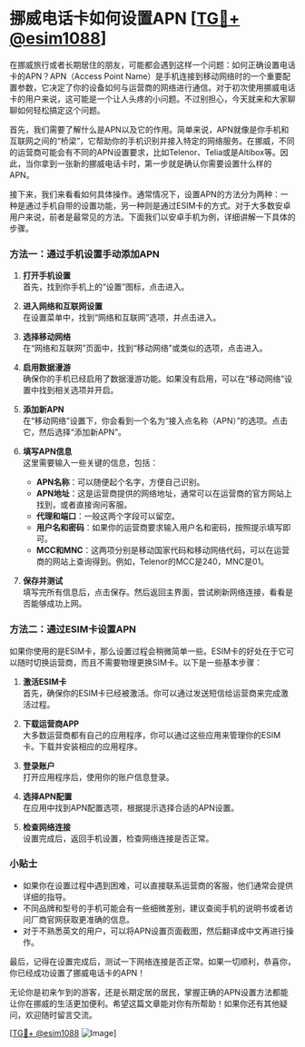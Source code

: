# 挪威电话卡如何设置APN [[TG💪+ @esim1088](https://t.me/s/esim1088)]

在挪威旅行或者长期居住的朋友，可能都会遇到这样一个问题：如何正确设置电话卡的APN？APN（Access Point Name）是手机连接到移动网络时的一个重要配置参数，它决定了你的设备如何与运营商的网络进行通信。对于初次使用挪威电话卡的用户来说，这可能是一个让人头疼的小问题。不过别担心，今天就来和大家聊聊如何轻松搞定这个问题。

首先，我们需要了解什么是APN以及它的作用。简单来说，APN就像是你手机和互联网之间的“桥梁”，它帮助你的手机识别并接入特定的网络服务。在挪威，不同的运营商可能会有不同的APN设置要求，比如Telenor、Telia或是Altibox等。因此，当你拿到一张新的挪威电话卡时，第一步就是确认你需要设置什么样的APN。

接下来，我们来看看如何具体操作。通常情况下，设置APN的方法分为两种：一种是通过手机自带的设置功能，另一种则是通过ESIM卡的方式。对于大多数安卓用户来说，前者是最常见的方法。下面我们以安卓手机为例，详细讲解一下具体的步骤。

### 方法一：通过手机设置手动添加APN

1. **打开手机设置**  
   首先，找到你手机上的“设置”图标，点击进入。

2. **进入网络和互联网设置**  
   在设置菜单中，找到“网络和互联网”选项，并点击进入。

3. **选择移动网络**  
   在“网络和互联网”页面中，找到“移动网络”或类似的选项，点击进入。

4. **启用数据漫游**  
   确保你的手机已经启用了数据漫游功能。如果没有启用，可以在“移动网络”设置中找到相关选项并开启。

5. **添加新APN**  
   在“移动网络”设置下，你会看到一个名为“接入点名称（APN）”的选项。点击它，然后选择“添加新APN”。

6. **填写APN信息**  
   这里需要输入一些关键的信息，包括：
   - **APN名称**：可以随便起个名字，方便自己识别。
   - **APN地址**：这是运营商提供的网络地址，通常可以在运营商的官方网站上找到，或者直接询问客服。
   - **代理和端口**：一般这两个字段可以留空。
   - **用户名和密码**：如果你的运营商要求输入用户名和密码，按照提示填写即可。
   - **MCC和MNC**：这两项分别是移动国家代码和移动网络代码，可以在运营商的网站上查询得到。例如，Telenor的MCC是240，MNC是01。

7. **保存并测试**  
   填写完所有信息后，点击保存。然后返回主界面，尝试刷新网络连接，看看是否能够成功上网。

### 方法二：通过ESIM卡设置APN

如果你使用的是ESIM卡，那么设置过程会稍微简单一些。ESIM卡的好处在于它可以随时切换运营商，而且不需要物理更换SIM卡。以下是一些基本步骤：

1. **激活ESIM卡**  
   首先，确保你的ESIM卡已经被激活。你可以通过发送短信给运营商来完成激活过程。

2. **下载运营商APP**  
   大多数运营商都有自己的应用程序，你可以通过这些应用来管理你的ESIM卡。下载并安装相应的应用程序。

3. **登录账户**  
   打开应用程序后，使用你的账户信息登录。

4. **选择APN配置**  
   在应用中找到APN配置选项，根据提示选择合适的APN设置。

5. **检查网络连接**  
   设置完成后，返回手机设置，检查网络连接是否正常。

### 小贴士

- 如果你在设置过程中遇到困难，可以直接联系运营商的客服，他们通常会提供详细的指导。
- 不同品牌和型号的手机可能会有一些细微差别，建议查阅手机的说明书或者访问厂商官网获取更准确的信息。
- 对于不熟悉英文的用户，可以将APN设置页面截图，然后翻译成中文再进行操作。

最后，记得在设置完成后，测试一下网络连接是否正常。如果一切顺利，恭喜你，你已经成功设置了挪威电话卡的APN！

无论你是初来乍到的游客，还是长期定居的居民，掌握正确的APN设置方法都能让你在挪威的生活更加便利。希望这篇文章能对你有所帮助！如果你还有其他疑问，欢迎随时留言交流。

[[TG💪+ @esim1088](https://t.me/s/esim1088) ![Image](https://i.postimg.cc/4NQfJmqS/Snipaste-2025-05-13-00-14-12.png)]